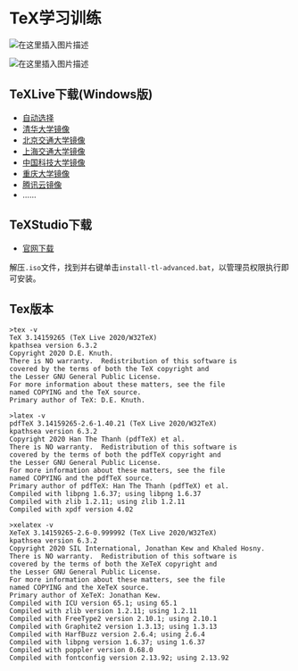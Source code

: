 # TeX学习训练

![在这里插入图片描述](https://github.com/ChenYikunReal/tex_training/blob/master/images/latex-formula.jpg?x-oss-process=image/watermark,type_ZmFuZ3poZW5naGVpdGk,shadow_10,text_aHR0cHM6Ly9ibG9nLmNzZG4ubmV0L3dlaXhpbl80Mzg5NjMxOA==,size_16,color_FFFFFF,t_70)


![在这里插入图片描述](https://github.com/ChenYikunReal/tex_training/blob/master/images/latex-paper.jpg?x-oss-process=image/watermark,type_ZmFuZ3poZW5naGVpdGk,shadow_10,text_aHR0cHM6Ly9ibG9nLmNzZG4ubmV0L3dlaXhpbl80Mzg5NjMxOA==,size_16,color_FFFFFF,t_70)


## TeXLive下载(Windows版)
- [自动选择](http://mirror.ctan.org/systems/texlive/Images/texlive2020.iso)
- [清华大学镜像](https://mirrors.tuna.tsinghua.edu.cn/CTAN/systems/texlive/Images/texlive2020.iso)
- [北京交通大学镜像](https://mirror.bjtu.edu.cn/ctan/systems/texlive/Images/texlive2020.iso)
- [上海交通大学镜像](https://mirrors.sjtug.sjtu.edu.cn/ctan/systems/texlive/Images/texlive2020.iso)
- [中国科技大学镜像](https://mirrors.ustc.edu.cn/CTAN/systems/texlive/Images/texlive2020.iso)
- [重庆大学镜像](https://mirrors.cqu.edu.cn/CTAN/systems/texlive/Images/texlive2020.iso)
- [腾讯云镜像](https://mirrors.cloud.tencent.com/CTAN/systems/texlive/Images/texlive2020.iso)
- ……

## TeXStudio下载
- [官网下载](https://texstudio.org)


解压`.iso`文件，找到并右键单击`install-tl-advanced.bat`，以管理员权限执行即可安装。

## Tex版本

```shell
>tex -v
TeX 3.14159265 (TeX Live 2020/W32TeX)
kpathsea version 6.3.2
Copyright 2020 D.E. Knuth.
There is NO warranty.  Redistribution of this software is
covered by the terms of both the TeX copyright and
the Lesser GNU General Public License.
For more information about these matters, see the file
named COPYING and the TeX source.
Primary author of TeX: D.E. Knuth.

>latex -v
pdfTeX 3.14159265-2.6-1.40.21 (TeX Live 2020/W32TeX)
kpathsea version 6.3.2
Copyright 2020 Han The Thanh (pdfTeX) et al.
There is NO warranty.  Redistribution of this software is
covered by the terms of both the pdfTeX copyright and
the Lesser GNU General Public License.
For more information about these matters, see the file
named COPYING and the pdfTeX source.
Primary author of pdfTeX: Han The Thanh (pdfTeX) et al.
Compiled with libpng 1.6.37; using libpng 1.6.37
Compiled with zlib 1.2.11; using zlib 1.2.11
Compiled with xpdf version 4.02

>xelatex -v
XeTeX 3.14159265-2.6-0.999992 (TeX Live 2020/W32TeX)
kpathsea version 6.3.2
Copyright 2020 SIL International, Jonathan Kew and Khaled Hosny.
There is NO warranty.  Redistribution of this software is
covered by the terms of both the XeTeX copyright and
the Lesser GNU General Public License.
For more information about these matters, see the file
named COPYING and the XeTeX source.
Primary author of XeTeX: Jonathan Kew.
Compiled with ICU version 65.1; using 65.1
Compiled with zlib version 1.2.11; using 1.2.11
Compiled with FreeType2 version 2.10.1; using 2.10.1
Compiled with Graphite2 version 1.3.13; using 1.3.13
Compiled with HarfBuzz version 2.6.4; using 2.6.4
Compiled with libpng version 1.6.37; using 1.6.37
Compiled with poppler version 0.68.0
Compiled with fontconfig version 2.13.92; using 2.13.92

```